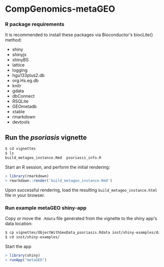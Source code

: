 # CompGenomics-metaGEO

### R package requirements
It is recommended to install these packages via Bioconductor's biocLite() method:
* shiny
* shinyjs
* shinyBS
* lattice
* logging
* hgu133plus2.db
* org.Hs.eg.db
* knitr
* gdata
* dbConnect
* RSQLite
* GEOmetadb
* xtable
* rmarkdown
* devtools

## Run the *psoriasis* vignette

```bash
$ cd vignettes
$ ls
build_metageo_instance.Rmd  psoriasis_info.R
```

Start an R session, and perform the initial rendering:
```R
> library(rmarkdown)
> rmarkdown::render('build_metageo_instance.Rmd')
```

Upon successful rendering, load the resulting `build_metageo_instance.html` file in your browser.


### Run example metaGEO shiny-app
Copy or move the `.Rdata` file generated from the vignette to the shiny app's data location:
```bash
$ cp vignettes/ObjectWithGeoData_psoriasis.Rdata inst/shiny-examples/data/
$ cd inst/shiny-examples/
```

Start the app
```R
> library(shiny)
> runApp("metaGEO")
```


